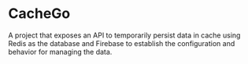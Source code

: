 # CacheGo
A project that exposes an API to temporarily persist data in cache using Redis as the database and Firebase to establish the configuration and behavior for managing the data.
